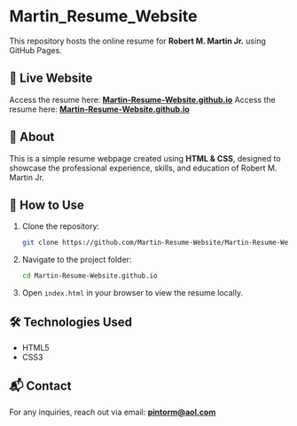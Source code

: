 # Martin_Resume_Website

This repository hosts the online resume for **Robert M. Martin Jr.** using GitHub Pages.

## 📌 Live Website
Access the resume here: **[Martin-Resume-Website.github.io](https://rmmartin1207.github.io/Martin-Resume-Website.github.io/)**
Access the resume here: **[Martin-Resume-Website.github.io](https://rmmartin1207.github.io/Martin-Resume-Website.github.io/)**

## 📄 About
This is a simple resume webpage created using **HTML & CSS**, designed to showcase the professional experience, skills, and education of Robert M. Martin Jr.

## 🚀 How to Use
1. Clone the repository:
   ```sh
   git clone https://github.com/Martin-Resume-Website/Martin-Resume-Website.github.io.git
   ```
2. Navigate to the project folder:
   ```sh
   cd Martin-Resume-Website.github.io
   ```
3. Open `index.html` in your browser to view the resume locally.

## 🛠️ Technologies Used
- HTML5
- CSS3

## 📬 Contact
For any inquiries, reach out via email: **[pintorm@aol.com](mailto:pintorm@aol.com)**

